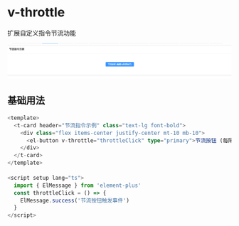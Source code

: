 # v-throttle

扩展自定义指令节流功能

![v-throttle](./assets/v-throttle.png)


## 基础用法

```typescript
<template>
  <t-card header="节流指令示例" class="text-lg font-bold">
    <div class="flex items-center justify-center mt-10 mb-10">
      <el-button v-throttle="throttleClick" type="primary">节流按钮 (每隔1S秒后执行)</el-button>
    </div>
  </t-card>
</template>

<script setup lang="ts">
  import { ElMessage } from 'element-plus'
  const throttleClick = () => {
    ElMessage.success('节流按钮触发事件')
  }
</script>

```